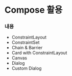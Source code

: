 # Compose 활용

### 내용
- ConstraintLayout
- ConstraintSet
- Chain & Barrier
- Card with ConstraintLayout
- Canvas
- Dialog
- Custom Dialog